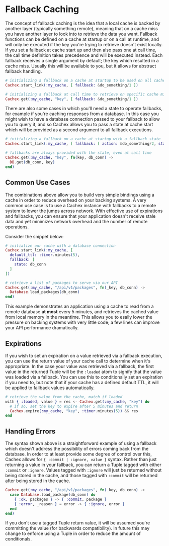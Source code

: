 # Fallback Caching

The concept of fallback caching is the idea that a local cache is backed by another layer (typically something remote), meaning that on a cache miss you have another layer to look into to retrieve the data you want. Fallback functions can be defined on a cache at startup or on a call at runtime, and will only be executed if the key you're trying to retrieve doesn't exist locally. If you set a fallback at cache start up and then also pass one at call time, the call time definition takes precedence and will be executed instead. Each fallback receives a single argument by default; the key which resulted in a cache miss. Usually this will be available to you, but it allows for abstract fallback handling.

```elixir
# initializing a fallback on a cache at startup to be used on all cache misses
Cachex.start_link(:my_cache, [ fallback: &do_something/1 ])

# initializing a fallback at call time to retrieve on specific cache misses
Cachex.get(:my_cache, "key", [ fallback: &do_something/1 ])
```

There are also some cases in which you'll need a state to operate fallbacks, for example if you're caching responses from a database. In this case you might wish to have a database connection passed to your fallback to allow you to query it, and so Cachex allows you to pass a state at cache start which will be provided as a second argument to all fallback executions.

```elixir
# initializing a fallback on a cache at startup with a fallback state
Cachex.start_link(:my_cache, [ fallback: [ action: &do_something/2, state: db_conn ] ])

# fallbacks are always provided with the state, even at call time
Cachex.get(:my_cache, "key", fn(key, db_conn) ->
  DB.get(db_conn, key)
end)
```

## Common Use Cases

The combinations above allow you to build very simple bindings using a cache in order to reduce overhead on your backing systems. A very common use case is to use a Cachex instance with fallbacks to a remote system to lower the jumps across network. With effective use of expirations and fallbacks, you can ensure that your application doesn't receive stale data and yet minimizes network overhead and the number of remote operations.

Consider the snippet below:

```elixir
# initialize our cache with a database connection
Cachex.start_link(:my_cache, [
  default_ttl: :timer.minutes(5),
  fallback: [
    state: db_conn
  ]
])

# retrieve a list of packages to serve via our API
Cachex.get(:my_cache, "/api/v1/packages", fn(_key, db_conn) ->
  Database.load_packages(db_conn)
end)
```

This example demonstrates an application using a cache to read from a remote database **at most** every 5 minutes, and retrieves the cached value from local memory in the meantime. This allows you to esaily lower the pressure on backing systems with very little code; a few lines can improve your API performance dramatically.

## Expirations

If you wish to set an expiration on a value retrieved via a fallback execution, you can use the return value of your cache call to determine when it's appropriate. In the case your value was retrieved via a fallback, the first value in the returned Tuple will be the `:loaded` atom to signify that the value was loaded via a fallback. You can use this to conditionally set an expiration if you need to, but note that if your cache has a defined default TTL, it will be applied to fallback values automatically.

```elixir
# retrieve the value from the cache, match if loaded
with { :loaded, value } = res <- Cachex.get(:my_cache, "key") do
  # if so, set the key to expire after 5 minutes and return
  Cachex.expire(:my_cache, "key", :timer.minutes(5)) && res
end
```

## Handling Errors

The syntax shown above is a straightforward example of using a fallback which doesn't address the possibility of errors coming back from the database. In order to at least provide some degree of control over this, Cachex allows for `{ :commit | :ignore, value }` syntax. Rather than just returning a value in your fallback, you can return a Tuple tagged with either `:commit` or `:ignore`. Values tagged with `:ignore` will just be returned without being stored in the cache, and those tagged with `:commit` will be returned after being stored in the cache.

```elixir
Cachex.get(:my_cache, "/api/v1/packages", fn(_key, db_conn) ->
  case Database.load_package(db_conn) do
    { :ok, packages } -> { :commit, package }
    { :error, _reason } = error -> { :ignore, error }
  end
end)
```

If you don't use a tagged Tuple return value, it will be assumed you're committing the value (for backwards compatibility). In future this may change to enforce using a Tuple in order to reduce the amount of conditionals.
